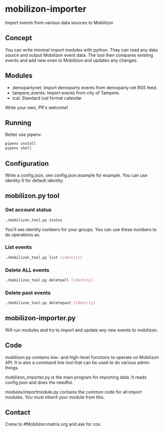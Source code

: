 # mobilizon-importer

Import events from various data sources to Mobilizon

## Concept

You can write minimal import modules with python. They can read any data source and output Mobilizon event data.
The tool then compares existing events and add new ones to Mobilizon and updates any changes.

## Modules

* demopartynet: Import demoparty events from demoparty.net RSS feed.
* tampere_events: Import events from city of Tampere.
* ical: Standard ical format calendar

Write your own, PR's welcome!

## Running

Better use pipenv.

```bash
pipenv install
pipenv shell
```


## Configuration

Write a config.json, see config.json.example for example. You can use identity 0 for default identity.

## mobilizon.py tool

### Get account status

```bash
./mobilizon_tool.py status
```

You'll see identity numbers for your groups. You can use these numbers to do operations as.

### List events

```bash
./mobilizon_tool.py list [identity]
```

### Delete ALL events

```bash
./mobilizon_tool.py deleteall [identity]
```

### Delete past events

```bash
./mobilizon_tool.py deletepast [identity]
```

## mobilizon-importer.py

Will run modules and try to import and update any new events to mobilizon.

## Code

mobilizon.py contains low- and high-level functions to operate on Mobilizon API. It is also a command line tool
that can be used to do various admin things.

mobilizon_importer.py is the main program for importing data. It reads config.json and does the needful.

modules/importmodule.py contains the common code for all import modules. You must inherit your module from this.

## Contact

Come to #Mobilizon:matrix.org and ask for cos.
